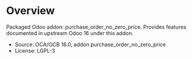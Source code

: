 # Overview

Packaged Odoo addon: purchase_order_no_zero_price. Provides features documented in upstream Odoo 16 under this addon.

- Source: OCA/OCB 16.0, addon purchase_order_no_zero_price
- License: LGPL-3
